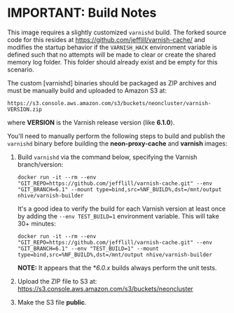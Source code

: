 # IMPORTANT: Build Notes

This image requires a slightly customized `varnishd` build.  The forked source code for this resides at https://github.com/jefflill/varnish-cache/ and modifies the startup behavior if the `VARNISH_HACK` environment variable is defined such that no attempts will be made to clear or create the shared memory log folder.  This folder should already exist and be empty for this scenario.

The custom [varnishd] binaries should be packaged as ZIP archives and must be manually build and uploaded to Amazon S3 at:

    https://s3.console.aws.amazon.com/s3/buckets/neoncluster/varnish-VERSION.zip

where **VERSION** is the Varnish release version (like **6.1.0**).

You'll need to manually perform the following steps to build and publish the `varnishd` binary before building the **neon-proxy-cache** and **varnish** images:

1. Build `varnishd` via the command below, specifying the Varnish branch/version:

   `docker run -it --rm --env "GIT_REPO=https://github.com/jefflill/varnish-cache.git" --env "GIT_BRANCH=6.1" --mount type=bind,src=%NF_BUILD%,dst=/mnt/output nhive/varnish-builder`

   It's a good idea to verify the build for each Varnish version at least once by adding the `--env TEST_BUILD=1` environment variable.  This will take 30+ minutes:

   `docker run -it --rm --env "GIT_REPO=https://github.com/jefflill/varnish-cache.git" --env "GIT_BRANCH=6.1" --env "TEST_BUILD=1" --mount type=bind,src=%NF_BUILD%,dst=/mnt/output nhive/varnish-builder`

   **NOTE:** It appears that the **6.0.x* builds always perform the unit tests.

2. Upload the ZIP file to S3 at:  https://s3.console.aws.amazon.com/s3/buckets/neoncluster

3. Make the S3 file **public**.
